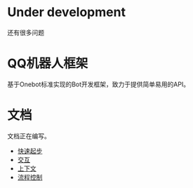

# Under development
还有很多问题

# QQ机器人框架
基于Onebot标准实现的Bot开发框架，致力于提供简单易用的API。

# 文档
文档正在编写。
- [快速起步](./docs/get_started.md)
- [交互](./docs/interact.md)
- [上下文](./docs/context.md)
- [流程控制](./docs/process_flow.md)